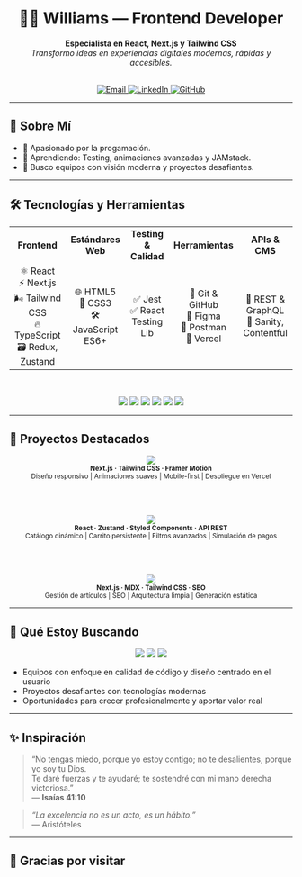 <h1 align="center">👨‍💻 Williams — Frontend Developer</h1>

<p align="center">
  <b>Especialista en React, Next.js y Tailwind CSS</b><br/>
  <i>Transformo ideas en experiencias digitales modernas, rápidas y accesibles.</i>
</p>

<br/>

<div align="center">
  <a href="mailto:wm0803687@gmail.com">
    <img alt="Email" src="https://img.shields.io/badge/Gmail-D14836?style=for-the-badge&logo=gmail&logoColor=white"/>
  </a>
  <a href="https://www.linkedin.com/in/williams-mu%C3%B1oz-893623289/">
    <img alt="LinkedIn" src="https://img.shields.io/badge/LinkedIn-0077B5?style=for-the-badge&logo=linkedin&logoColor=white"/>
  </a>
  <a href="https://github.com/wrmpzzz">
    <img alt="GitHub" src="https://img.shields.io/badge/GitHub-181717?style=for-the-badge&logo=github&logoColor=white"/>
  </a>
</div>

---

## 🚀 Sobre Mí

- 🎯 Apasionado por la progamación.
- 🌱 Aprendiendo: Testing, animaciones avanzadas y JAMstack.
- 🤝 Busco equipos con visión moderna y proyectos desafiantes.

---

## 🛠️ Tecnologías y Herramientas

<div align="center">

<table>
  <tr>
    <td align="center"><b>Frontend</b></td>
    <td align="center"><b>Estándares Web</b></td>
    <td align="center"><b>Testing & Calidad</b></td>
    <td align="center"><b>Herramientas</b></td>
    <td align="center"><b>APIs & CMS</b></td>
  </tr>
  <tr>
    <td align="center">⚛️ React<br>⚡ Next.js<br>🌬️ Tailwind CSS<br>🔥 TypeScript<br>🗃️ Redux, Zustand</td>
    <td align="center">🌐 HTML5<br>🎨 CSS3<br>🛠️ JavaScript ES6+</td>
    <td align="center">✅ Jest<br>✅ React Testing Lib</td>
    <td align="center">🧰 Git & GitHub<br>🎨 Figma<br>📡 Postman<br>🚀 Vercel</td>
    <td align="center">🔗 REST & GraphQL<br>📝 Sanity, Contentful</td>
  </tr>
</table>

</div>

<br/>

<p align="center">
  <img src="https://img.shields.io/badge/React-20232A?style=flat-square&logo=react&logoColor=61DAFB"/>
  <img src="https://img.shields.io/badge/Next.js-000?style=flat-square&logo=next.js&logoColor=fff"/>
  <img src="https://img.shields.io/badge/TailwindCSS-38B2AC?style=flat-square&logo=tailwindcss&logoColor=fff"/>
  <img src="https://img.shields.io/badge/TypeScript-3178C6?style=flat-square&logo=typescript&logoColor=fff"/>
  <img src="https://img.shields.io/badge/JavaScript-f7df1e?style=flat-square&logo=javascript&logoColor=black"/>
  <img src="https://img.shields.io/badge/Figma-fff?style=flat-square&logo=figma"/>
</p>

---

## 🌟 Proyectos Destacados

<div align="center">

<a href="URL_DEL_PROYECTO_1">
  <img src="https://img.shields.io/badge/🌐%20Portafolio%20Personal-38B2AC?style=for-the-badge&logo=next.js&logoColor=white" />
</a>
<br>
<sub>
  <b>Next.js · Tailwind CSS · Framer Motion</b> <br>
  Diseño responsivo | Animaciones suaves | Mobile-first | Despliegue en Vercel
</sub>

<br><br>

<a href="URL_DEL_PROYECTO_2">
  <img src="https://img.shields.io/badge/🛍️%20E--commerce%20React-38B2AC?style=for-the-badge&logo=react&logoColor=white" />
</a>
<br>
<sub>
  <b>React · Zustand · Styled Components · API REST</b> <br>
  Catálogo dinámico | Carrito persistente | Filtros avanzados | Simulación de pagos
</sub>

<br><br>

<a href="URL_DEL_PROYECTO_3">
  <img src="https://img.shields.io/badge/🧠%20Blog%20Técnico%20Next.js-38B2AC?style=for-the-badge&logo=next.js&logoColor=white" />
</a>
<br>
<sub>
  <b>Next.js · MDX · Tailwind CSS · SEO</b> <br>
  Gestión de artículos | SEO | Arquitectura limpia | Generación estática
</sub>

</div>

---

## 💼 Qué Estoy Buscando

<div align="center">

<img src="https://img.shields.io/badge/-Remoto%20/%20Híbrido-20232A?style=for-the-badge&logo=homeadvisor&logoColor=38B2AC"/>
<img src="https://img.shields.io/badge/-Frontend%20Developer-38B2AC?style=for-the-badge&logo=react&logoColor=white"/>
<img src="https://img.shields.io/badge/-Crecimiento%20profesional-20232A?style=for-the-badge&logo=growth&logoColor=38B2AC"/>

</div>

- Equipos con enfoque en calidad de código y diseño centrado en el usuario  
- Proyectos desafiantes con tecnologías modernas  
- Oportunidades para crecer profesionalmente y aportar valor real  

---

## ✨ Inspiración

> “No tengas miedo, porque yo estoy contigo; no te desalientes, porque yo soy tu Dios.  
> Te daré fuerzas y te ayudaré; te sostendré con mi mano derecha victoriosa.”  
> — <b>Isaías 41:10</b>

> _“La excelencia no es un acto, es un hábito.”_  
> — Aristóteles

---

## 🙌 Gracias por visitar
